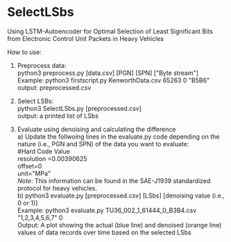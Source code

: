 # SelectLSbs
Using LSTM-Autoencoder for Optimal Selection of Least Significant Bits from Electronic Control Unit Packets in Heavy Vehicles
</br>

How to use:</br>
1. Preprocess data: </br>
python3 preprocess.py [data.csv] [PGN] [SPN] ["Byte stream"]</br>
Example: python3 firstscript.py KenworthData.csv 65263 0 "B5B6" </br>
output: preprocessed.csv </br>

2. Select LSBs:</br>
python3 SelectLSbs.py [preprocessed.csv] </br>
output: a printed list of LSbs

3. Evaluate using denoising and calculating the difference </br>
  a) Update the follwoing lines in the evaluate.py code depending on the nature (i.e., PGN and SPN) of the data you want to evaluate: </br>
  #Hard Code Value</br>
  resolution =0.00390625</br>
  offset=0</br>
  unit="MPa"</br> 
  *Note*: This information can be found in the SAE-J1939 standardized protocol for heavy vehicles.</br> 
  b) python3 evaluate.py [preprocessed.csv] [LSbs] [denoising value (i.e., 0 or 1)] </br>
  Example: python3 evaluate.py TU36_002_1_61444_0_B3B4.csv "1,2,3,4,5,6,7" 0 </br>
  Output: A plot showing the actual (blue line) and denoised (orange line) values of data records over time based on the selected LSbs  


